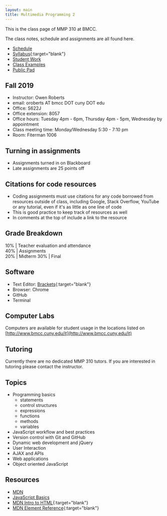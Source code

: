 ```yaml
---
layout: main
title: Multimedia Programming 2
---
```


This is the class page of MMP 310 at BMCC.

The class notes, schedule and assignments are all found here.

- [Schedule](schedule.html)
- [Syllabus](https://docs.google.com/document/d/1IR6tYZ7jp6D1GzWjWlMQXlB7YNJQs3XXr---QabwbGM/edit){:target="blank"}
- [Student Work](student_work/)
- [Class Examples](examples/)
- [Public Pad](pad)

## Fall 2019

- Instructor: Owen Roberts
- email: oroberts AT bmcc DOT cuny DOT edu
- Office: S622J
- Office extension: 8057
- Office hours: Tuesday 4pm - 6pm, Thursday 4pm - 5pm, Wednesday by appointment
- Class meeting time: Monday/Wednesday 5:30 - 7:10 pm
- Room: Fiterman 1006

## Turning in assignments
- Assignments turned in on Blackboard
- Late assignments are 25 points off

## Citations for code resources
- Coding assignments must use citations for any code borrowed from resources outside of class, including Google, Stack Overflow, YouTube or any tutorial, even if it's as little as one line of code
- This is good practice to keep track of resources as well
- In comments at the top of include a link to the resource

## Grade Breakdown

10% | Teacher evaluation and attendance  
40% | Assignments  
20% | Midterm 
30% | Final

## Software
- Text Editor: [Brackets](http://brackets.io/){:target="blank"}
- Browser: Chrome
- GitHub
- Terminal 

## Computer Labs

Computers are available for student usage in the locations listed on [http://www.bmcc.cuny.edu/it](http://www.bmcc.cuny.edu/it)

## Tutoring

<!-- For MMP and MMA tutoring, please visit BMCC's [tutoring schedule](http://www.bmcc.cuny.edu/lrc/schedule.jsp)
 -->
Currently there are no dedicated MMP 310 tutors.  If you are interested in tutoring please contact the instructor.

## Topics
- Programming basics
	- statements
	- control structures
	- expressions
	- functions
	- methods
	- variables
- JavaScript workflow and best practices
- Version control with Git and GitHub
- Dynamic web development and jQuery
- User Interaction
- AJAX and APIs
- Web applications
- Object oriented JavaScript


## Resources
- [MDN](https://developer.mozilla.org/en-US/docs/Web/JavaScript)
- [JavaScript Basics](https://autotelicum.github.io/Smooth-CoffeeScript/literate/js-intro.html#syntax-basics)
- [MDN Intro to HTML](https://developer.mozilla.org/en-US/docs/Web/Guide/HTML/Introduction){:target="blank"}
- [MDN Element Reference](https://developer.mozilla.org/en/docs/Web/HTML/Element){:target="blank"}


<!-- 
new 2019 structure

1 review - assignment - interactive story
vars
conditionals 
functions
story - characters - setting - plot

2 loops - interactive patterns?

3 arrays - animations

4 objects - games

topics/concepts 
ar
3d
game
interface
touches
dom
loop arrays objects
json data, data visualization

 -->